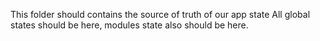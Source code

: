 This folder should contains the source of truth of our app state
All global states should be here, modules state also should be here.